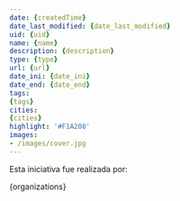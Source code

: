 ```yaml
---
date: {createdTime}
date_last_modified: {date_last_modified}
uid: {uid}
name: {name}
description: {description}
type: {type}
url: {url}
date_ini: {date_ini}
date_end: {date_end}
tags:
{tags}
cities: 
{cities}
highlight: '#F1A208'
images:
- /images/cover.jpg
---
```


Esta iniciativa fue realizada por:

{organizations}

